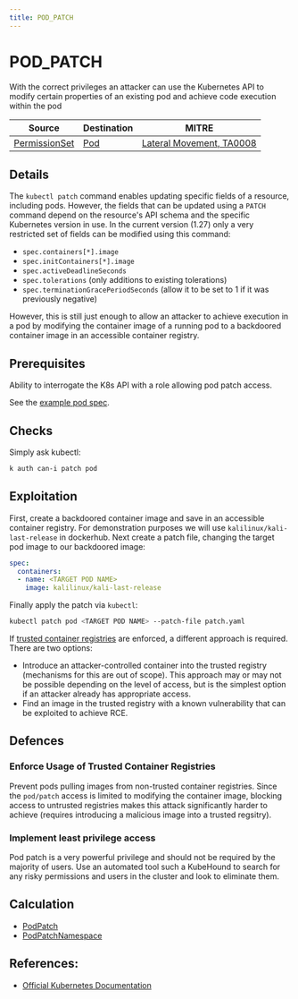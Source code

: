 ```yaml
---
title: POD_PATCH
---
```


<!--
id: POD_PATCH
name: "Patch running pod"
mitreAttackTechnique: N/A - N/A
mitreAttackTactic: TA0008 - Lateral Movement
-->

# POD_PATCH

With the correct privileges an attacker can use the Kubernetes API to modify certain properties of an existing pod and achieve code execution within the pod

| Source                                    | Destination                           | MITRE                            |
| ----------------------------------------- | ------------------------------------- |----------------------------------|
| [PermissionSet](../entities/permissionset.md)  | [Pod](../entities/pod.md) | [Lateral Movement, TA0008](https://attack.mitre.org/tactics/TA0008/)  |

## Details

The `kubectl patch` command enables updating specific fields of a resource, including pods. However, the fields that can be updated using a `PATCH` command depend on the resource's API schema and the specific Kubernetes version in use. In the current version (1.27) only a very restricted set of fields can be modified using this command:
+ `spec.containers[*].image`
+ `spec.initContainers[*].image`
+ `spec.activeDeadlineSeconds`
+ `spec.tolerations` (only additions to existing tolerations)
 + `spec.terminationGracePeriodSeconds` (allow it to be set to 1 if it was previously negative)

However, this is still just enough to allow an attacker to achieve execution in a pod by modifying the container image of a running pod to a backdoored container image in an accessible container registry.

## Prerequisites

Ability to interrogate the K8s API with a role allowing pod patch access.

See the [example pod spec](https://github.com/DataDog/KubeHound/tree/main/test/setup/test-cluster/attacks/POD_PATCH.yaml).

## Checks

Simply ask kubectl:

```bash
k auth can-i patch pod
```

## Exploitation

First, create a backdoored container image and save in an accessible container registry. For demonstration purposes we will use `kalilinux/kali-last-release` in dockerhub. Next create a patch file, changing the target pod image to our backdoored image:

```yaml
spec:
  containers:
  - name: <TARGET POD NAME>
    image: kalilinux/kali-last-release
```

Finally apply the patch via `kubectl`:

```bash
kubectl patch pod <TARGET POD NAME> --patch-file patch.yaml
```

If [trusted container registries](#enforce-usage-of-trusted-container-registries) are enforced, a different approach is required. There are two options:
+ Introduce an attacker-controlled container into the trusted registry (mechanisms for this are out of scope). This approach may or may not be possible depending on the level of access, but is the simplest option if an attacker already has appropriate access.
+ Find an image in the trusted registry with a known vulnerability that can be exploited to achieve RCE.

## Defences

### Enforce Usage of Trusted Container Registries

Prevent pods pulling images from non-trusted container registries. Since the `pod/patch` access is limited to modifying the container image, blocking access to untrusted registries makes this attack significantly harder to achieve (requires introducing a malicious image into a trusted regsitry).

### Implement least privilege access

Pod patch is a very powerful privilege and should not be required by the majority of users. Use an automated tool such a KubeHound to search for any risky permissions and users in the cluster and look to eliminate them.

## Calculation

+ [PodPatch](https://github.com/DataDog/KubeHound/tree/main/pkg/kubehound/graph/edge/pod_patch.go)
+ [PodPatchNamespace](https://github.com/DataDog/KubeHound/tree/main/pkg/kubehound/graph/edge/pod_patch_namespace.go)

## References:

+ [Official Kubernetes Documentation](https://kubernetes.io/docs/tasks/manage-kubernetes-objects/update-api-object-kubectl-patch/)
